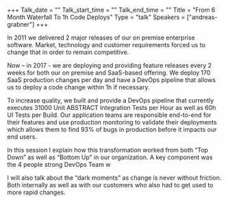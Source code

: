 +++
Talk_date = ""
Talk_start_time = ""
Talk_end_time = ""
Title = "From 6 Month Waterfall To 1h Code Deploys"
Type = "talk"
Speakers = ["andreas-grabner"]
+++

In 2011 we delivered 2 major releases of our on premise enterprise software. Market, technology and customer requirements forced us to change that in order to remain competitive.

Now – in 2017 - we are deploying and providing feature releases every 2 weeks for both our on premise and SaaS-based offering. We deploy 170 SaaS production changes per day and have a DevOps pipeline that allows us to deploy a code change within 1h if necessary.

To increase quality, we built and provide a DevOps pipeline that currently executes 31000 Unit ABSTRACT Integration Tests per Hour as well as 60h UI Tests per Build. Our application teams are responsible end-to-end for their features and use production monitoring to validate their deployments which allows them to find 93% of bugs in production before it impacts our end users.

In this session I explain how this transformation worked from both “Top Down” as well as “Bottom Up” in our organization. A key component was the 4 people strong DevOps Team w

I will also talk about the “dark moments” as change is never without friction. Both internally as well as with our customers who also had to get used to more rapid changes.
